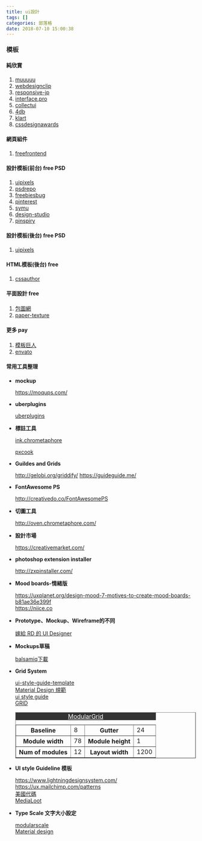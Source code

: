 ```yaml
---
title: ui設計
tags: []
categories: 部落格
date: 2018-07-10 15:00:38
---
```


<div class="tip">
<h3 style="margin-bottom:20px;margin-top:20px">模板</h3>

<div>
<h4 style="margin-bottom:20px;margin-top:20px">純欣賞</h4>
<ol class="row">

<li class="col-sm-3">
<a href="http://muuuuu.org/">muuuuu</a>
</li>
<li class="col-sm-3">
<a href="https://www.webdesignclip.com/">webdesignclip</a>
</li>
<li class="col-sm-3">
<a href="http://responsive-jp.com/">responsive-jp</a>
</li>
<li class="col-sm-3">
<a href="https://interfaces.pro/">interface.pro</a>
</li>
<li class="col-sm-3">
<a href="http://collectui.com/designs">collectui</a>
</li>
<li class="col-sm-3">
<a href="http://4db.cc/">4db</a>
</li>
<li class="col-sm-3">
<a href="https://klart.io/pixels">klart</a>
</li>
<li class="col-sm-3">
<a href="https://www.cssdesignawards.com/">cssdesignawards</a>
</li>

</ol>
</div>
<div>
<h4 style="margin-bottom:20px;margin-top:20px">網頁組件</h4>
<ol class="row">

<li class="col-sm-3">
<a href="https://freefrontend.com/css-code-examples/">freefrontend</a>
</li>

</ol>
</div>
<div>
<h4 style="margin-bottom:20px;margin-top:20px">設計模板(前台)
<span class="badge badge-danger">free</span>
<span class="badge badge-primary">PSD</span>
</h4>
<ol>

<li>
<a href="http://www.uipixels.com/">uipixels</a>
</li>
<li>
<a href="https://psdrepo.com/tag/free-psd-website-templates/">psdrepo</a>
</li>
<li>
<a href="https://freebiesbug.com/psd-freebies/website-template/">freebiesbug</a>
</li>
<li>
<a href="https://www.pinterest.com/search/pins/?q=psd%20template%20website%20free&rs=typed&term_meta[]=psd%7Ctyped&term_meta[]=template%7Ctyped&term_meta[]=website%7Ctyped&term_meta[]=free%7Ctyped">pinterest</a>
</li>
<li>
<a href="https://symu.co/freebies/templates-4/">symu</a>
</li>
<li>
<a href="http://design-studio.io/portfolio/#web-ui">design-studio</a>
</li>
<li>
<a href="https://pinspiry.com/category/free-resources/templates/web/">pinspiry</a>
</li>

<ol></div>

<div>
<h4 style="margin-bottom:20px;margin-top:20px">設計模板(後台) <span class="badge badge-danger">free</span> <span class="badge badge-primary">PSD</span></h4>
<ol>

<li>
<a href="http://www.uipixels.com/">uipixels</a>
</li>

<ol></div>

<div>
<h4 style="margin-bottom:20px;margin-top:20px">HTML模板(後台)
<span class="badge badge-danger">free</span>
</h4>
<ol>

<li>
<a href="https://cssauthor.com/bootstrap-admin-templates/">cssauthor</a>
</li>

<ol></div>

<div>
<h4 style="margin-bottom:20px;margin-top:20px">平面設計 <span class="badge badge-danger">free</span></h4>
<ol>
<li>
<a href="http://ibaotu.com/">包圖網</a>
</li>
<li>
<a href="http://free-paper-texture.com/">paper-texture</a>
</li>

<ol></div>
<div>
<h4 style="margin-bottom:20px;margin-top:20px">更多 <span class="badge badge-danger">pay</span></h4>
<ol>
<li>
<a href="https://www.templatemonster.com/">模板巨人</a>
</li>
<li>
<a href="https://themeforest.net/category/psd-templates#content">envato</a>
</li>

<ol></div>

</div>

<div class="tip">
<h4 style="margin-bottom:20px;margin-top:20px">常用工具整理</h4>
<ul>
<li><p><b>mockup</b></p>
<a href="https://moqups.com/">https://moqups.com/</a></li>
<li>
<p><b>uberplugins</b></p>
<a href="http://uberplugins.cc/">uberplugins</a>
</li>
<li>
<p><b>標註工具</b></p>
<a href="http://ink.chrometaphore.com/">ink.chrometaphore</a>
<br>

<a href="http://www.fancynode.com.cn/pxcook">pxcook
</a>

</li>

<li>
<p><b>Guildes and Grids</b></p>
<a href="http://gelobi.org/griddify/">http://gelobi.org/griddify/</a>
<a href="https://guideguide.me/">https://guideguide.me/</a>
</li>

<li>
  <p><b>FontAwesome PS</b></p>
  <a href="http://creativedo.co/FontAwesomePS">http://creativedo.co/FontAwesomePS</a>
</li>

<li><p><b>切圖工具</b></p><a href="http://oven.chrometaphore.com/">http://oven.chrometaphore.com/</a></li>

<li><p><b>設計市場</b></p>
<a href="https://creativemarket.com/">https://creativemarket.com/</a>
</li>

<li><p><b>photoshop extension installer</b></p>
<a href="http://zxpinstaller.com/">http://zxpinstaller.com/</a></li>
<li><p><b>Mood boards-情緒版</b></p>
<a href="https://uxplanet.org/design-mood-7-motives-to-create-mood-boards-b81ae36e399f">https://uxplanet.org/design-mood-7-motives-to-create-mood-boards-b81ae36e399f</a></li>
<a href="https://niice.co">https://niice.co</a></li>

<li><p><b>Prototype、Mockup、Wireframe的不同</b></p>
<a href="https://blog.akanelee.me/posts/276909-beginners-of-prototype/">嫁給 RD 的 UI Designer</a>
</li>
<li><p><b>Mockups草稿</b></p>
<a href="https://balsamiq.com/download/">balsamiq下載</a>
</li>
<li><p><b>Grid System</b></p>
<a href="https://medialoot.com/item/ui-style-guide-template/">ui-style-guide-template</a>
<br>
<a href="https://material.io/guidelines/layout/responsive-ui.html">Material Design 規範</a>
<br>
<a href="https://medialoot.com/item/css-ui-style-guide/">ui style guide</a>
<br>
<a href="http://gridcalculator.dk/#/960/12/15/15">GRID</a>
<br>
<table class="table" border="1" style="border-collapse: collapse;">
<caption style="background:#333;"><a href="http://modulargrid.org/#app" style="color:#fff">ModularGrid</a></caption>
<tr>
<th>Baseline</th>
<td>8</td>
<th>Gutter</th>
<td>24</td>
</tr>
<tr>
<th>Module width</th>
<td>78</td>
<th>Module height</th>
<td>1</td>
</tr>
<tr>
<th>Num of modules</th>
<td>12</td>
<th>Layout width</th>
<td>1200</td>
</tr>
</table>

</li>
<li><p><b>UI style Guideline 模板</b></p>
<a href="https://www.lightningdesignsystem.com/">https://www.lightningdesignsystem.com/</a>
<br>
<a href="https://ux.mailchimp.com/patterns">https://ux.mailchimp.com/patterns</a>
<br>
<a href="http://codeforamerica.clearleft.com/">美國代碼</a>
<br>
<a href="https://medialoot.com/themes/css-components/">MediaLoot</a>

</li>
<li><p><b>Type Scale 文字大小設定</b></p>
<a href="http://www.modularscale.com/">modularscale</a>
<br>
<a href="https://material.io/guidelines/style/typography.html#typography-styles">Material design</a>
</li>

</ul>

</div>
